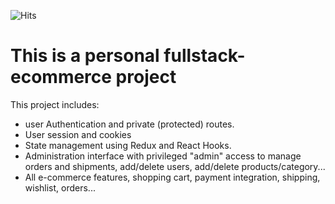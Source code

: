 ![Hits](https://hits.seeyoufarm.com/api/count/incr/badge.svg?url=https%3A%2F%2Fgithub.com%2Fkarim-benlghalia%2Ffullstack-ecommerce&count_bg=%2379C83D&title_bg=%23555555&icon=&icon_color=%23E7E7E7&title=hits&edge_flat=false)
# This is a personal fullstack-ecommerce project 
This project includes:
* user Authentication and private (protected) routes.
* User session and cookies
* State management using Redux and React Hooks.
* Administration interface with privileged "admin" access to manage orders and shipments, add/delete users, add/delete products/category...
* All e-commerce features, shopping cart, payment integration, shipping, wishlist, orders...
